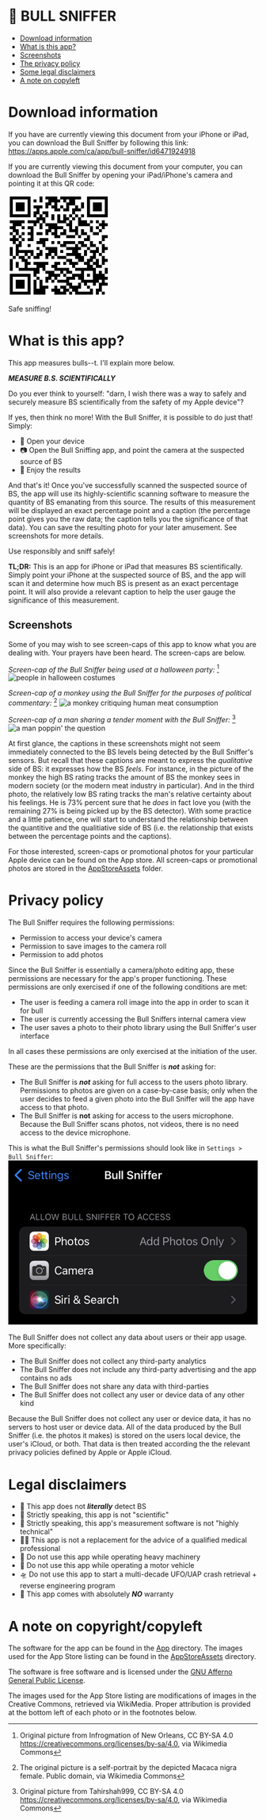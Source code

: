 # 💩 BULL SNIFFER

* [Download information](#download)
* [What is this app?](#what)
* [Screenshots](#screenshots)
* [The privacy policy](#privacy)
* [Some legal disclaimers](#privacy)
* [A note on copyleft](#copyleft)

# <a name="download">Download information</a>
If you have are currently viewing this document from your iPhone or iPad, you can download the Bull Sniffer by following this link: <https://apps.apple.com/ca/app/bull-sniffer/id6471924918>

If you are currently viewing this document from your computer, you can download the Bull Sniffer by opening your iPad/iPhone's camera and pointing it at this QR code:

![QR code](./AppStoreAssets/screencaps_for_README/qr_code.png)

Safe sniffing!

# <a name="what">What is this app?</a>
This app measures bulls--t. I'll explain more below.

***MEASURE B.S. SCIENTIFICALLY***

Do you ever think to yourself: "darn, I wish there was a way to safely and securely measure BS scientifically from the safety of my Apple device"?

If yes, then think no more! With the Bull Sniffer, it is possible to do just that! Simply:
* 📲 Open your device
* 📷 Open the Bull Sniffing app, and point the camera at the suspected source of BS
* 🔬 Enjoy the results

And that's it! Once you've successfully scanned the suspected source of BS, the app will use its highly-scientific scanning software to measure the quantity of BS emanating from this source. The results of this measurement will be displayed an exact percentage point and a caption (the percentage point gives you the raw data; the caption tells you the significance of that data). You can save the resulting photo for your later amusement. See screenshots for more details.

Use responsibly and sniff safely!

**TL;DR:** This is an app for iPhone or iPad that measures BS scientifically. Simply point your iPhone at the suspected source of BS, and the app will scan it and determine how much BS is present as an exact percentage point. It will also provide a relevant caption to help the user gauge the significance of this measurement.

## <a name="screenshots">Screenshots</a>
Some of you may wish to see screen-caps of this app to know what you are dealing with. Your prayers have been heard. The screen-caps are below.

*Screen-cap of the Bull Sniffer being used at a halloween party:* [^1]
![people in halloween costumes](./AppStoreAssets/screencaps_for_README/01_woot_woot.png)

*Screen-cap of a monkey using the Bull Sniffer for the purposes of political commentary:* [^2]
![a monkey critiquing human meat consumption](./AppStoreAssets/screencaps_for_README/02_smiling_landscape.png)

*Screen-cap of a man sharing a tender moment with the Bull Sniffer:* [^3]
![a man poppin' the question](./AppStoreAssets/screencaps_for_README/03_love_landscape.png)

At first glance, the captions in these screenshots might not seem immediately connected to the BS levels being detected by the Bull Sniffer's sensors. But recall that these captions are meant to express the *qualitative* side of BS: it expresses how the BS *feels*. For instance, in the picture of the monkey the high BS rating tracks the amount of BS the monkey sees in modern society (or the modern meat industry in particular). And in the third photo, the relatively low BS rating tracks the man's relative certainty about his feelings. He is 73% percent sure that he *does* in fact love you (with the remaining 27% is being picked up by the BS detector). With some practice and a little patience, one will start to understand the relationship between the quantitive and the qualitiative side of BS (i.e. the relationship that exists between the percentage points and the captions).

For those interested, screen-caps or promotional photos for your particular Apple device can be found on the App store. All screen-caps or promotional photos are stored in the [AppStoreAssets](./AppStoreAssets/) folder.

# <a name="privacy">Privacy policy</a>

The Bull Sniffer requires the following permissions:
* Permission to access your device's camera
* Permission to save images to the camera roll
* Permission to add photos

Since the Bull Sniffer is essentially a camera/photo editing app, these permissions are necessary for the app's proper functioning. These permissions are only exercised if one of the following conditions are met:
* The user is feeding a camera roll image into the app in order to scan it for bull
* The user is currently accessing the Bull Sniffers internal camera view
* The user saves a photo to their photo library using the Bull Sniffer's user interface

In all cases these permissions are only exercised at the initiation of the user.

These are the permissions that the Bull Sniffer is ***not*** asking for:
* The Bull Sniffer is ***not*** asking for full access to the users photo library. Permissions to photos are given on a case-by-case basis; only when the user decides to feed a given photo into the Bull Sniffer will the app have access to that photo.
* The Bull Sniffer is **not** asking for access to the users microphone. Because the Bull Sniffer scans photos, not videos, there is no need access to the device microphone.

This is what the Bull Sniffer's permissions should look like in `Settings > Bull Sniffer`:
![screenshot of app permissions](./AppStoreAssets/screencaps_for_README/permissions.jpg)

The Bull Sniffer does not collect any data about users or their app usage. More specifically:
* The Bull Sniffer does not collect any third-party analytics
* The Bull Sniffer does not include any third-party advertising and the app contains no ads
* The Bull Sniffer does not share any data with third-parties
* The Bull Sniffer does not collect any user or device data of any other kind

Because the Bull Sniffer does not collect any user or device data, it has no servers to host user or device data. All of the data produced by the Bull Sniffer (i.e. the photos it makes) is stored on the users local device, the user's iCloud, or both. That data is then treated according the the relevant privacy policies defined by Apple or Apple iCloud.

# <a name="disclaimer">Legal disclaimers</a>
* 💩 This app does not ***literally*** detect BS
* 🧪 Strictly speaking, this app is not "scientific"
* 🧬 Strictly speaking, this app's measurement software is not "highly technical"
* 👩‍⚕️ This app is not a replacement for the advice of a qualified medical professional
* 🎰 Do not use this app while operating heavy machinery
* 🚗 Do not use this app while operating a motor vehicle
* 🛸 Do not use this app to start a multi-decade UFO/UAP crash retrieval + reverse engineering program
* 📜 This app comes with absolutely ***NO*** warranty

# <a name="copyleft">A note on copyright/copyleft</a>
The software for the app can be found in the [App](./App/) directory. The images used for the App Store listing can be found in the [AppStoreAssets](./AppStoreAssets/) directory.

The software is free software and is licensed under the [GNU Afferno General Public License](./LICENSE.txt).

The images used for the App Store listing are modifications of images in the Creative Commons, retrieved via WikiMedia. Proper attribution is provided at the bottom left of each photo or in the footnotes below.

[^1]: Original picture from Infrogmation of New Orleans, CC BY-SA 4.0 <https://creativecommons.org/licenses/by-sa/4.0>, via Wikimedia Commons
[^2]: The original picture is a self-portrait by the depicted Macaca nigra female. Public domain, via Wikimedia Commons
[^3]: Original picture from Tahirshah999, CC BY-SA 4.0 <https://creativecommons.org/licenses/by-sa/4.0>, via Wikimedia Commons
